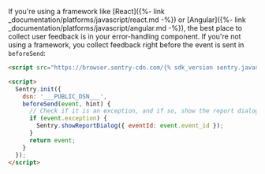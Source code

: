 If you're using a framework like [React]({%- link _documentation/platforms/javascript/react.md -%}) or [Angular]({%- link _documentation/platforms/javascript/angular.md -%}), the best place to collect user feedback is in your error-handling component. If you're not using a framework, you collect feedback right before the event is sent in `beforeSend`:

```html
<script src="https://browser.sentry-cdn.com/{% sdk_version sentry.javascript.browser %}/bundle.min.js" crossorigin="anonymous"></script>

<script>
  Sentry.init({
    dsn: '___PUBLIC_DSN___',
    beforeSend(event, hint) {
      // Check if it is an exception, and if so, show the report dialog
      if (event.exception) {
        Sentry.showReportDialog({ eventId: event.event_id });
      }
      return event;
    }
  });
</script>
```
